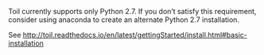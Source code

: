 Toil currently supports only Python 2.7. If you don’t satisfy this requirement, consider using anaconda to create an alternate Python 2.7 installation.

See http://toil.readthedocs.io/en/latest/gettingStarted/install.html#basic-installation
